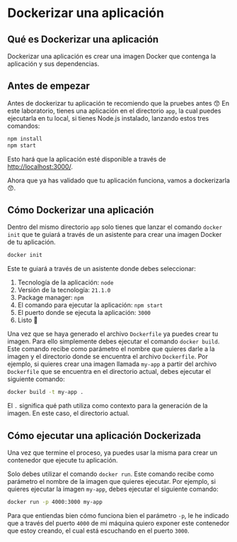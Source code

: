 # Dockerizar una aplicación

## Qué es Dockerizar una aplicación

Dockerizar una aplicación es crear una imagen Docker que contenga la aplicación y sus dependencias.

## Antes de empezar

Antes de dockerizar tu aplicación te recomiendo que la pruebes antes 😙 En este laboratorio, tienes una aplicación en el directorio `app`, la cual puedes ejecutarla en tu local, si tienes Node.js instalado, lanzando estos tres comandos:

```bash
npm install
npm start
```
Esto hará que la aplicación esté disponible a través de [http://localhost:3000/](http://localhost:3000/).

Ahora que ya has validado que tu aplicación funciona, vamos a dockerizarla 😙.

## Cómo Dockerizar una aplicación

Dentro del mismo directorio `app` solo tienes que lanzar el comando `docker init` que te guiará a través de un asistente para crear una imagen Docker de tu aplicación.

```bash
docker init
```
Este te guiará a través de un asistente donde debes seleccionar:

1. Tecnología de la aplicación: `node`
2. Versión de la tecnología: `21.1.0`
3. Package manager: `npm`
4. El comando para ejecutar la aplicación: `npm start`
5. El puerto donde se ejecuta la aplicación: `3000`
6. Listo 🎉

Una vez que se haya generado el archivo `Dockerfile` ya puedes crear tu imagen. Para ello simplemente debes ejecutar el comando `docker build`. Este comando recibe como parámetro el nombre que quieres darle a la imagen y el directorio donde se encuentra el archivo `Dockerfile`. Por ejemplo, si quieres crear una imagen llamada `my-app` a partir del archivo `Dockerfile` que se encuentra en el directorio actual, debes ejecutar el siguiente comando:

```bash
docker build -t my-app .
```

El `.` significa qué path utiliza como contexto para la generación de la imagen. En este caso, el directorio actual.

## Cómo ejecutar una aplicación Dockerizada

Una vez que termine el proceso, ya puedes usar la misma para crear un contenedor que ejecute tu aplicación.

Solo debes utilizar el comando `docker run`. Este comando recibe como parámetro el nombre de la imagen que quieres ejecutar. Por ejemplo, si quieres ejecutar la imagen `my-app`, debes ejecutar el siguiente comando:

```bash
docker run -p 4000:3000 my-app 
```
Para que entiendas bien cómo funciona bien el parámetro `-p`, le he indicado que a través del puerto `4000` de mi máquina quiero exponer este contenedor que estoy creando, el cual está escuchando en el puerto `3000`.